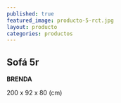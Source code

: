 ```yaml
---
published: true
featured_image: producto-5-rct.jpg
layout: producto
categories: productos
---
```

## Sofá 5r

**BRENDA**

200 x 92 x 80 (cm)
